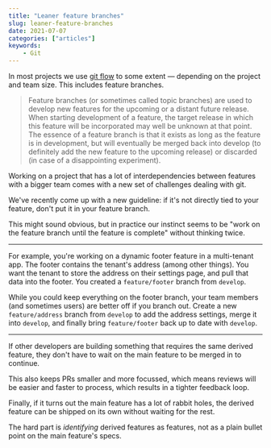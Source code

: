 ```yaml
---
title: "Leaner feature branches"
slug: leaner-feature-branches
date: 2021-07-07
categories: ["articles"]
keywords:
    - Git
---
```


In most projects we use [git flow](https://nvie.com/posts/a-successful-git-branching-model/) to some extent — depending on the project and team size. This includes feature branches.

> Feature branches (or sometimes called topic branches) are used to develop new features for the upcoming or a distant future release. When starting development of a feature, the target release in which this feature will be incorporated may well be unknown at that point. The essence of a feature branch is that it exists as long as the feature is in development, but will eventually be merged back into develop (to definitely add the new feature to the upcoming release) or discarded (in case of a disappointing experiment).

Working on a project that has a lot of interdependencies between features with a bigger team comes with a new set of challenges dealing with git.

We've recently come up with a new guideline: if it's not directly tied to your feature, don't put it in your feature branch.

<!--more-->

This might sound obvious, but in practice our instinct seems to be "work on the feature branch until the feature is complete" without thinking twice.

---

For example, you're working on a dynamic footer feature in a multi-tenant app. The footer contains the tenant's address (among other things). You want the tenant to store the address on their settings page, and pull that data into the footer. You created a `feature/footer` branch from `develop`.

While you could keep everything on the footer branch, your team members (and sometimes users) are better off if you branch out. Create a new `feature/address` branch from `develop` to add the address settings, merge it into `develop`, and finally bring `feature/footer` back up to date with `develop`.

---

If other developers are building something that requires the same derived feature, they don't have to wait on the main feature to be merged in to continue.

This also keeps PRs smaller and more focussed, which means reviews will be easier and faster to process, which results in a tighter feedback loop.

Finally, if it turns out the main feature has a lot of rabbit holes, the derived feature can be shipped on its own without waiting for the rest.

The hard part is _identifying_ derived features as features, not as a plain bullet point on the main feature's specs.
